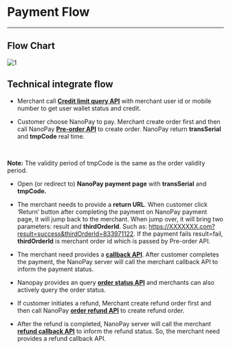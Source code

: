 # Payment Flow

----

## Flow Chart

![1](https://tva1.sinaimg.cn/large/007S8ZIlly1gftf2xxyjkj30u00z975t.jpg)

## Technical integrate flow

* Merchant call **[Credit limit query API](en/api-list/credit-limit-query)** with merchant user id or mobile number to get user wallet status and credit.

* Customer choose NanoPay to pay. Merchant create order first and then call NanoPay **[Pre-order API](en/api-list/pre-order)** to create order. NanoPay return **transSerial** and **tmpCode** real time.
</br>

**Note:** The validity period of tmpCode is the same as the order validity period.

* Open (or redirect to) **NanoPay payment page** with **transSerial** and **tmpCode.**

* The merchant needs to provide a **return URL**. When customer click ‘Return’ button after completing the payment on NanoPay payment page, it will jump back to the merchant. When jump over, it will bring two parameters: result and **thirdOrderId**. Such as: https://XXXXXXX.com?result=success&thirdOrderId=833971122. If the payment fails result=fail, **thirdOrderId** is merchant order id which is passed by Pre-order API.

* The merchant need provides a **[callback API](en/api-list/payment-result-notification)**. After customer completes the payment, the NanoPay server will call the merchant callback API to inform the payment status.

* Nanopay provides an query **[order status API](en/api-list/query-order-status)** and merchants can also actively query the order status.

* If customer initiates a refund, Merchant create refund order first and then call NanoPay **[order refund API](en/api-list/order-refund)** to create refund order.

* After the refund is completed, NanoPay server will call the merchant **[refund callback API](en/api-list/asynnotify-refundresult)** to inform the refund status. So, the merchant need provides a refund callback API.
